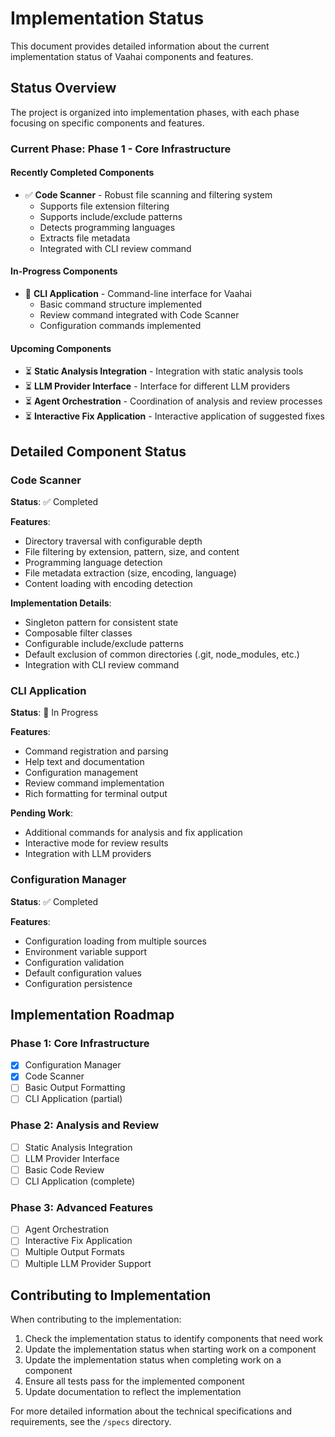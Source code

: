 # Implementation Status

This document provides detailed information about the current implementation status of Vaahai components and features.

## Status Overview

The project is organized into implementation phases, with each phase focusing on specific components and features.

### Current Phase: Phase 1 - Core Infrastructure

#### Recently Completed Components

- ✅ **Code Scanner** - Robust file scanning and filtering system
  - Supports file extension filtering
  - Supports include/exclude patterns
  - Detects programming languages
  - Extracts file metadata
  - Integrated with CLI review command

#### In-Progress Components

- 🔄 **CLI Application** - Command-line interface for Vaahai
  - Basic command structure implemented
  - Review command integrated with Code Scanner
  - Configuration commands implemented

#### Upcoming Components

- ⏳ **Static Analysis Integration** - Integration with static analysis tools
- ⏳ **LLM Provider Interface** - Interface for different LLM providers
- ⏳ **Agent Orchestration** - Coordination of analysis and review processes
- ⏳ **Interactive Fix Application** - Interactive application of suggested fixes

## Detailed Component Status

### Code Scanner

**Status**: ✅ Completed

**Features**:
- Directory traversal with configurable depth
- File filtering by extension, pattern, size, and content
- Programming language detection
- File metadata extraction (size, encoding, language)
- Content loading with encoding detection

**Implementation Details**:
- Singleton pattern for consistent state
- Composable filter classes
- Configurable include/exclude patterns
- Default exclusion of common directories (.git, node_modules, etc.)
- Integration with CLI review command

### CLI Application

**Status**: 🔄 In Progress

**Features**:
- Command registration and parsing
- Help text and documentation
- Configuration management
- Review command implementation
- Rich formatting for terminal output

**Pending Work**:
- Additional commands for analysis and fix application
- Interactive mode for review results
- Integration with LLM providers

### Configuration Manager

**Status**: ✅ Completed

**Features**:
- Configuration loading from multiple sources
- Environment variable support
- Configuration validation
- Default configuration values
- Configuration persistence

## Implementation Roadmap

### Phase 1: Core Infrastructure

- [x] Configuration Manager
- [x] Code Scanner
- [ ] Basic Output Formatting
- [ ] CLI Application (partial)

### Phase 2: Analysis and Review

- [ ] Static Analysis Integration
- [ ] LLM Provider Interface
- [ ] Basic Code Review
- [ ] CLI Application (complete)

### Phase 3: Advanced Features

- [ ] Agent Orchestration
- [ ] Interactive Fix Application
- [ ] Multiple Output Formats
- [ ] Multiple LLM Provider Support

## Contributing to Implementation

When contributing to the implementation:

1. Check the implementation status to identify components that need work
2. Update the implementation status when starting work on a component
3. Update the implementation status when completing work on a component
4. Ensure all tests pass for the implemented component
5. Update documentation to reflect the implementation

For more detailed information about the technical specifications and requirements, see the `/specs` directory.
